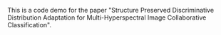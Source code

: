 This is a code demo for the paper "Structure Preserved Discriminative Distribution Adaptation for Multi-Hyperspectral Image Collaborative Classification".
